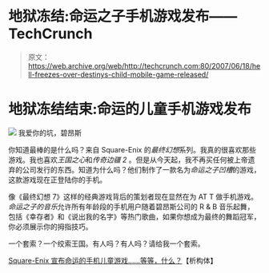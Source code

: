 # 地狱冻结:命运之子手机游戏发布——TechCrunch

> 原文：<https://web.archive.org/web/http://techcrunch.com:80/2007/06/18/hell-freezes-over-destinys-child-mobile-game-released/>

# 地狱冻结结束:命运的儿童手机游戏发布

![](img/6234565ff381a51963c66bde9b874ea6.png)
我爱你的坑，碧昂斯

你知道最棒的是什么吗？来自 Square-Enix 的*最终幻想*系列。我真的很喜欢那些游戏。我也喜欢*王国之心*和*传奇边疆 2* 。但是从今天起，我不再买任何被上帝遗弃的公司发行的东西。知道为什么吗？他们制作了一款名为*命运之子凹槽*的游戏，这款游戏现在正登陆你的手机。

像《最终幻想 7》这样的经典游戏背后的策划者现在显然在为 AT T 做手机游戏。*命运之子的音乐*允许所有年龄段的手机用户随着碧昂斯公司的 R & B 音乐起舞，包括《幸存者》和《说出我的名字》等热门歌曲，如果你想成为最终的舞蹈冠军，你必须展示你的拇指技巧。

一个套索？一个绞索王国。有人吗？有人吗？请给我一个套索。

[Square-Enix 宣布命运的手机儿童游戏……等等，什么？](https://web.archive.org/web/20210302015142/http://www.destructoid.com/square-enix-announces-destiny-s-child-game-for-mobile-phones-wait-what--33210.phtml)【析构体】